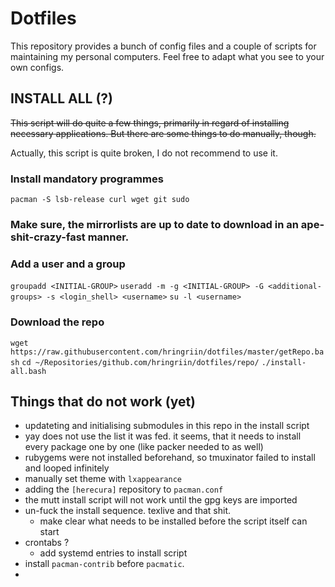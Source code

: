 # Dotfiles

This repository provides a bunch of config files and a couple of scripts for maintaining my personal computers.
Feel free to adapt what you see to your own configs.

## INSTALL ALL (?)

~~This script will do quite a few things, primarily in regard of installing
necessary applications. But there are some things to do manually, though.~~

Actually, this script is quite broken, I do not recommend to use it.

### Install mandatory programmes

`pacman -S lsb-release curl wget git sudo`

### Make sure, the mirrorlists are up to date to download in an ape-shit-crazy-fast manner.

### Add a user and a group

`groupadd <INITIAL-GROUP>`
`useradd -m -g <INITIAL-GROUP> -G <additional-groups> -s <login_shell> <username>`
`su -l <username>`

### Download the repo

`wget https://raw.githubusercontent.com/hringriin/dotfiles/master/getRepo.bash`
`cd ~/Repositories/github.com/hringriin/dotfiles/repo/`
`./install-all.bash`


## Things that do not work (yet)

- updateting and initialising submodules in this repo in the install script
- yay does not use the list it was fed. it seems, that it needs to install every package one by one (like packer needed to as well)
- rubygems were not installed beforehand, so tmuxinator failed to install and looped infinitely
- manually set theme with `lxappearance`
- adding the `[herecura]` repository to `pacman.conf`
- the mutt install script will not work until the gpg keys are imported
- un-fuck the install sequence. texlive and that shit.
    - make clear what needs to be installed before the script itself can start
- crontabs ?
    - add systemd entries to install script
- install `pacman-contrib` before `pacmatic`.
- 
